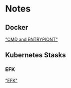 # Notes

## Docker

["CMD and ENTRYPIONT"](files/CMD%20or%20ENTRYPOINT.png)


## Kubernetes Stasks

### EFK

["EFK"](files/EFK%20%3D%20elasticsearch%20%2B%20fluentd%20%2B%20Kibana.png)